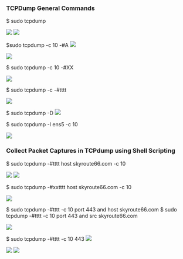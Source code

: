 

<h3> TCPDump General Commands </h3>

$ sudo tcpdump

<img src="/Analyze Network Traffic with TCPDump/sudo tcpdump.png">

<img src="/Analyze Network Traffic with TCPDump/sudo tcpdump 2.png">


$sudo tcpdump -c 10 -#A
<img src="/Analyze Network Traffic with TCPDump/sudo tcpdump-c ascii.png">

<img src="/Analyze Network Traffic with TCPDump/sudo tcpdump ascii.png">


$ sudo tcpdump -c 10 -#XX

<img src="/Analyze Network Traffic with TCPDump/sudo tcpdump-c hex.png">


$ sudo tcpdump -c -#tttt

<img src="/Analyze Network Traffic with TCPDump/sudo tcpdump-c human readable.png">

$ sudo tcpdump -D
<img src="/Analyze Network Traffic with TCPDump/sudo tcpdump -D interfaces.png">

$ sudo tcpdump -I ens5 -c 10

<img src="/Analyze Network Traffic with TCPDump/sudo tcpdump -D interfaces2.png">


<h3> Collect Packet Captures in TCPdump using Shell Scripting</h3>

$ sudo tcpdump -#tttt host skyroute66.com -c 10

<img src="/Analyze Network Traffic with TCPDump/skyroute 2.png">

<img src="/Analyze Network Traffic with TCPDump/skyroute 3.png">

$ sudo tcpdump -#xxtttt host skyroute66.com -c 10

<img src="/Analyze Network Traffic with TCPDump/shell script 2.png">









$ sudo tcpdump -#tttt -c 10 port 443 and host skyroute66.com
$ sudo tcpdump -#tttt -c 10 port 443 and src skyroute66.com

<img src="/Analyze Network Traffic with TCPDump/skyroute 5.png">


$ sudo tcpdump -#tttt -c 10 443
<img src="/Analyze Network Traffic with TCPDump/shell script 3 -x  executable.png">

<img src="/Analyze Network Traffic with TCPDump/shell script 5 run.png">

<img src="/Analyze Network Traffic with TCPDump/shell script 6.png">














